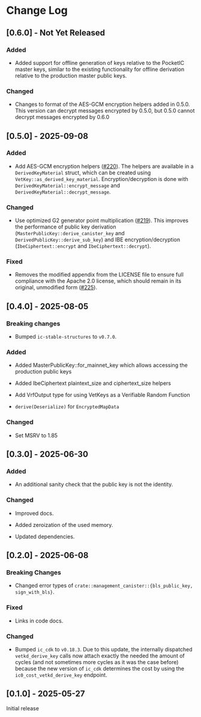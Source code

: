 # Change Log

## [0.6.0] - Not Yet Released

### Added

- Added support for offline generation of keys relative to the PocketIC master keys, similar to the existing functionality for offline derivation relative to the production master public keys.

### Changed

- Changes to format of the AES-GCM encryption helpers added in 0.5.0. This version can decrypt messages encrypted by 0.5.0, but 0.5.0 cannot decrypt messages encrypted by 0.6.0

## [0.5.0] - 2025-09-08

### Added

- Add AES-GCM encryption helpers ([#220](https://github.com/dfinity/vetkeys/pull/220)). The helpers are available in a `DerivedKeyMaterial` struct, which can be created using `VetKey::as_derived_key_material`. Encryption/decryption is done with `DerivedKeyMaterial::encrypt_message` and `DerivedKeyMaterial::decrypt_message`.

### Changed

- Use optimized G2 generator point multiplication ([#219](https://github.com/dfinity/vetkeys/pull/219)). This improves the performance of public key derivation (`MasterPublicKey::derive_canister_key` and `DerivedPublicKey::derive_sub_key`) and IBE encryption/decryption (`IbeCiphertext::encrypt` and `IbeCiphertext::decrypt`).

### Fixed

- Removes the modified appendix from the LICENSE file to ensure full compliance with the Apache 2.0 license, which should remain in its original, unmodified form ([#225](https://github.com/dfinity/vetkeys/pull/225)).

## [0.4.0] - 2025-08-05

### Breaking changes

- Bumped `ic-stable-structures` to `v0.7.0`.

### Added

- Added MasterPublicKey::for_mainnet_key which allows accessing the production public keys

- Added IbeCiphertext plaintext_size and ciphertext_size helpers

- Add VrfOutput type for using VetKeys as a Verifiable Random Function

- `derive(Deserialize)` for `EncryptedMapData`

### Changed

- Set MSRV to 1.85

## [0.3.0] - 2025-06-30

### Added

- An additional sanity check that the public key is not the identity.

### Changed

- Improved docs.

- Added zeroization of the used memory.

- Updated dependencies.

## [0.2.0] - 2025-06-08

### Breaking Changes

- Changed error types of `crate::management_canister::{bls_public_key, sign_with_bls}`.

### Fixed

- Links in code docs.

### Changed

- Bumped `ic_cdk` to `v0.18.3`. Due to this update, the internally dispatched `vetkd_derive_key` calls now attach exactly the needed the amount of cycles (and not sometimes more cycles as it was the case before) because the new version of `ic_cdk` determines the cost by using the `ic0_cost_vetkd_derive_key` endpoint.

## [0.1.0] - 2025-05-27

Initial release
